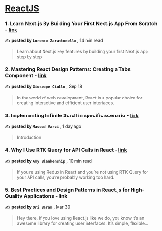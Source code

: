 
<h1><a href=https://medium.com/tag/reactjs/recommended target="_blank" rel="noopener noreferrer">ReactJS</a></h1>
<h3>1. Learn Next.js By Building Your First Next.js App From Scratch - <a href=https://medium.com/gitconnected/learn-next-js-by-building-your-first-next-js-app-from-scratch-8ec7cc93a9cb?source=tag_recommended_feed---------0-107----------reactjs----------032ea381_6d13_437e_804a_65ff553406bf------- target="_blank" rel="noopener noreferrer">link</a></h3>

✍️ **posted by `Lorenzo Zarantonello`** <date> , 14 min read</date>

<blockquote>Learn about Next.js key features by building your first Next.js app step by step</blockquote>

<h3>2. Mastering React Design Patterns: Creating a Tabs Component - <a href=https://medium.com/stackademic/mastering-react-design-patterns-creating-a-tabs-component-77b0fbca90e9?source=tag_recommended_feed---------1-85----------reactjs----------032ea381_6d13_437e_804a_65ff553406bf------- target="_blank" rel="noopener noreferrer">link</a></h3>

✍️ **posted by `Giuseppe Ciullo`** <date> , Sep 18</date>

<blockquote>In the world of web development, React is a popular choice for creating interactive and efficient user interfaces.</blockquote>

<h3>3. Implementing Infinite Scroll in specific scenario - <a href=https://medium.com/@masoud.varziii/implementing-infinite-scroll-in-specific-scenario-b95257e18660?source=tag_recommended_feed---------2-84----------reactjs----------032ea381_6d13_437e_804a_65ff553406bf------- target="_blank" rel="noopener noreferrer">link</a></h3>

✍️ **posted by `Masoud Varzi`** <date> , 1 day ago</date>

<blockquote>Introduction</blockquote>

<h3>4. Why I Use RTK Query for API Calls in React - <a href=https://medium.com/codex/why-i-use-rtk-query-for-api-calls-in-react-fee9e2a4538?source=tag_recommended_feed---------3-107----------reactjs----------032ea381_6d13_437e_804a_65ff553406bf------- target="_blank" rel="noopener noreferrer">link</a></h3>

✍️ **posted by `Amy Blankenship`** <date> , 10 min read</date>

<blockquote>If you’re using Redux in React and you’re not using RTK Query for your API calls, you’re probably working too hard.</blockquote>

<h3>5. Best Practices and Design Patterns in React.js for High-Quality Applications - <a href=https://medium.com/@obrm770/best-practices-and-design-patterns-in-react-js-for-high-quality-applications-6b203be747fb?source=tag_recommended_feed---------4-85----------reactjs----------032ea381_6d13_437e_804a_65ff553406bf------- target="_blank" rel="noopener noreferrer">link</a></h3>

✍️ **posted by `Ori Baram`** <date> , Mar 30</date>

<blockquote>Hey there, if you love using React.js like we do, you know it’s an awesome library for creating user interfaces. It’s simple, flexible…</blockquote>

